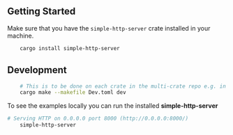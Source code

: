 ## Getting Started

Make sure that you have the `simple-http-server` crate installed in your machine.

```bash
    cargo install simple-http-server
```

## Development

```bash
    # This is to be done on each crate in the multi-crate repo e.g. in the forces directory
    cargo make --makefile Dev.toml dev
```

To see the examples locally you can run the installed **simple-http-server**

```bash
# Serving HTTP on 0.0.0.0 port 8000 (http://0.0.0.0:8000/)
    simple-http-server
```
